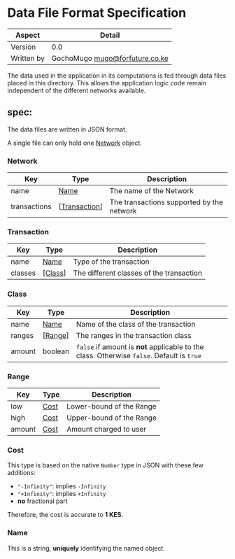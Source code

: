 # Data File Format Specification

|Aspect|Detail|
|------|------|
|Version|0.0|
|Written by|GochoMugo <mugo@forfuture.co.ke>|

The data used in the application in its computations is fed through data files
placed in this directory. This allows the application logic code remain
independent of the different networks available.

## spec:

The data files are written in JSON format.

A single file can only hold one [Network](#type-network) object.

<a name="type-network"></a>
### Network

|Key|Type|Description|
|---|----|-----------|
|name|[Name](#type-name)|The name of the Network|
|transactions|\[[Transaction](#type-transaction)]|The transactions supported by the network|

<a name="type-transaction"></a>
### Transaction

|Key|Type|Description|
|---|----|-----------|
|name|[Name](#type-name)|Type of the transaction|
|classes|\[[Class](#type-class)]|The different classes of the transaction|

<a name="type-class"></a>
### Class

|Key|Type|Description|
|---|----|-----------|
|name|[Name](#type-name)|Name of the class of the transaction|
|ranges|\[[Range](#type-range)]|The ranges in the transaction class|
|amount|boolean|`false` if amount is **not** applicable to the class. Otherwise `false`. Default is `true`|


### Range
<a name="type-range"></a>

|Key|Type|Description|
|---|----|-----------|
|low|[Cost](#type-cost)|Lower-bound of the Range|
|high|[Cost](#type-cost)|Upper-bound of the Range|
|amount|[Cost](#type-cost)|Amount charged to user|


### Cost
<a name="type-cost"></a>

This type is based on the native `Number` type in JSON with these few additions:

* `"-Infinity"`: implies `-Infinity`
* `"+Infinity"`: implies `+Infinity`
* **no** fractional part

Therefore, the cost is accurate to **1 KES**.


<a name="type-name"></a>
### Name

This is a string, **uniquely** identifying the named object.
